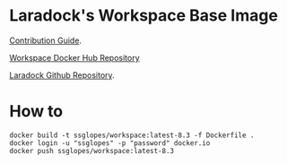# Laradock's Workspace Base Image

[Contribution Guide](http://laradock.io/contributing/#edit-base-image).

[Workspace Docker Hub Repository](https://hub.docker.com/r/laradock/workspace/)

[Laradock Github Repository](https://github.com/Laradock/laradock).

# How to
```
docker build -t ssglopes/workspace:latest-8.3 -f Dockerfile .
docker login -u "ssglopes" -p "password" docker.io
docker push ssglopes/workspace:latest-8.3
```
